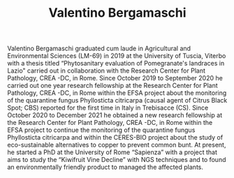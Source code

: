 ﻿---
# Display name
title: Valentino Bergamaschi

# Is this the primary user of the site?
superuser: false

# Role/position
role: PhD Student

# Organizations/Affiliations
organizations:
- name: University of Rome "Sapienza" 
  url: http://www.uniroma1.it

# Short bio (displayed in user profile at end of posts)
bio: My research interests include the diagnosis and treatment of fungal diseases of agricultural plants.

interests:
- Plant-pathogens detection
- Multifactorial diseases
- Next Generation Sequencing
- Quarantine pests
- Management of agricultural crops


education:
  - courses: MSc in Agricultural and Environmental Sciences
    institution: University of Tuscia, Viterbo
    year: 2019
  - course: BSc in in Agricultural and Environmental Sciences
    institution: University of Tuscia, Viterbo
    year: 2017



# Social/Academic Networking
# For available icons, see: https://sourcethemes.com/academic/docs/page-builder/#icons
#   For an email link, use "fas" icon pack, "envelope" icon, and a link in the
#   form "mailto:your-email@example.com" or "#contact" for contact widget.
social:
- icon: envelope
  icon_pack: fas
  link: 'mailto:valentino.bergamaschi@uniroma1.it'
- icon: linkedin
  icon_pack: fab
  link: 'https://it.linkedin.com/in/valentino-bergamaschi-560b20192'
# Link to a PDF of your resume/CV from the About widget.
# To enable, copy your resume/CV to `static/files/cv.pdf` and uncomment the lines below.
# - icon: cv
#   icon_pack: ai
#   link: files/cv.pdf


# Enter email to display Gravatar (if Gravatar enabled in Config)
email: "valentino.bergamaschi@uniroma1.it"

# Highlight the author in author lists? (true/false)
highlight_name: false

# Organizational groups that you belong to (for People widget)
#   Set this to `[]` or comment out if you are not using People widget.
user_groups:
- PhD Student

---
<link rel="stylesheet" href="https://cdn.jsdelivr.net/gh/jpswalsh/academicons@1/css/academicons.min.css">

Valentino Bergamaschi graduated cum laude in Agricultural and Environmental Sciences (LM-69) in 2019 at the University of Tuscia, Viterbo with a thesis titled “Phytosanitary evaluation of Pomegranate's landraces in Lazio" carried out in collaboration with the Research Center for Plant Pathology, CREA -DC, in Rome.
Since October 2019 to September 2020 he carried out one year research fellowship at the Research Center for Plant Pathology, CREA -DC, in Rome within the EFSA project about the monitoring of the quarantine fungus Phyllosticta citricarpa (causal agent of Citrus Black Spot; CBS) reported for the first time in Italy in Trebisacce (CS).
Since October 2020 to December 2021 he obtained a new research fellowship at the Research Center for Plant Pathology, CREA -DC, in Rome within the EFSA project to continue the monitoring of the quarantine fungus Phyllosticta citricarpa and within the CERES-BIO project about the study of eco-sustainable alternatives to copper to prevent common bunt. 
At present, he started a PhD at the University of Rome “Sapienza” with a project that aims to study the “Kiwifruit Vine Decline” with NGS techniques and to found an environmentally friendly product to managed the affected plants.
